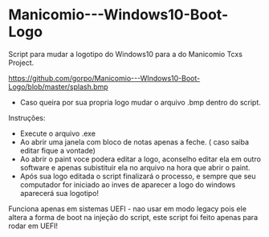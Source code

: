 # Manicomio---Windows10-Boot-Logo
Script para mudar a logotipo do Windows10 para a do Manicomio Tcxs Project.

https://github.com/gorpo/Manicomio---WIndows10-Boot-Logo/blob/master/splash.bmp

- Caso queira por sua propria logo mudar o arquivo .bmp dentro do script.

Instruções:
- Execute o arquivo .exe
- Ao abrir uma janela com bloco de notas apenas a feche. ( caso saiba editar fique a vontade)
- Ao abrir o paint voce podera editar a logo, aconselho editar ela em outro software e apenas subistituir ela no arquivo na hora que abrir o paint.
- Após sua logo editada o script finalizará o processo, e sempre que seu computador for iniciado ao inves de aparecer a logo do windows aparecerá sua logotipo!

Funciona apenas em sistemas UEFI - nao usar em modo legacy pois ele altera a forma de boot na injeção do script, este script foi feito apenas para rodar em UEFI!
